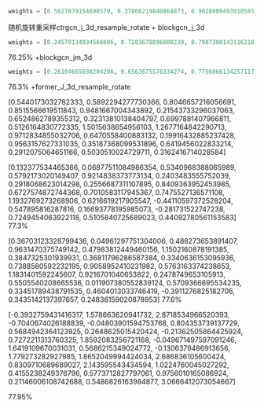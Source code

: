 ```python
weights = [0.5027879154698579, 0.37866219840864873, 0.9028009493910585, 0.722393636806937, 0.5751375232117906, 0.3689798830093165, 0.21023858922588043, 0.5127688607454639, -0.014538399535022771, 0.5799022634567775, 0.8779121801614277, -0.1628319868164444, 0.4320857786380164, 0.3612328460861629, 0.46741911671508396, 0.12168110978217353, 0.0321121679905822]
```
随机旋转重采样ctrgcn_j_3d_resample_rotate + blockgcn_j_3d


```python
weights = [0.24578134934566606, 0.7283678896000239, 0.7987300143116218, 0.43696246946359185, 0.5738938260795677, 0.35363080131068, 0.34013824394811193, 0.03284969795621505, 0.042563116064755824, 0.6201347624972358, 1.1762772162322945, 0.8675843212046341, 0.11600512847570693, 1.0220650983046964, -0.23364476315657667, 0.4507697968145842, 0.32263246917555755, 0.009240061379710882]
```
76.25%
+blockgcn_jm_3d

```python
weights = [0.26104665038204206, 0.6563675578334274, 0.7756866134257117, 0.912111133610428, 0.7667963474631805, 0.3915860031254624, 0.6000290195013888, 0.5701371138607441, 0.6659980673240866, 0.6242965166858416, 0.9874949592409963, 0.9852926149714418, 0.009347701455796775, 0.3828860400376761, 0.2284272523446605, -0.06730510022791583, -0.003830404121622895, 0.7483907788197975, 0.11751053959963725]
```
76.3%
+former_J_3d_resample_rotate

[0.5440173032782333, 0.5892294277730366, 0.8046657216056691, 0.8515566619511843, 0.9481667004343892, 0.21543733296037063, 0.6524862789355312, 0.32313810138404797, 0.6997881407966811, 0.5126164830772335, 1.5015638654956103, 1.2677164842290713, 0.9712834855032706, 0.6470558400883132, 0.19916432885237428, 0.9563157627331035, 0.35187368099531896, 0.6419456022833214, 0.2912075064651166, 0.5030510024729711, 0.3162416714028584]


[0.132377534465366, 0.06877511084986354, 0.5340968388065989, 0.5792173020149407, 0.9214838373773134, 0.2403483555752039, 0.2918068623014298, 0.2556687311107895, 0.8409363952453985, 0.6727574872744368, 0.7010583117945367, 0.7475527136571108, 1.1932769273268906, 0.6216619217905547, -0.44110597372528204, 0.547895816287816, 0.16693778195985073, -0.281731522747238, 0.7249454063922118, 0.5105840725689023, 0.44092780561153583]
77.3%


[0.36703123328799436, 0.04961297751304006, 0.488273653891407, 
               0.9631470375749142, 0.47983812449460156, 1.1502160878191385, 
               0.3847325301939931, 0.36811796286587384, 0.3340636153095936, 
               0.7388580592232195, 0.9058952410231982, 0.5763163374238653, 
               1.1831401592245607, 0.9216701040653822, 0.2478749653105913, 
               0.5505540208665536, 0.011907380552839124, 0.5709366695534235, 
               0.33451789438791535, 0.4604013033746419, -0.3911276825182706, 
               0.3435142137397657, 0.24836159020878953]
77.6%


[-0.3932759431416317, 1.578663620941732, 2.8718534966520393, -0.7040674026188839, -0.04803901594753768, 0.804353739137729, 0.5684942364123925, 0.2648625015420424, -0.21362505864425924, 0.7272211313760325, 1.8592083256721168, -0.049671497597091246, 1.6419109670031031, 0.5686215349024772, -0.1306379486913656, 1.779273282927985, 1.8652049994424034, 2.686836105600424, 0.8309710689689027, 2.143595543434594, 1.0224760045027292, 0.4155238249376796, 0.5773712827797061, 0.9756010165086924, 0.21146006108742688, 0.5486826163984877, 3.0666412073054667]

77.95%
